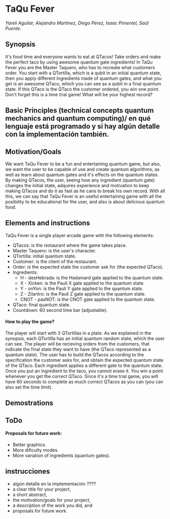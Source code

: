# TaQu Fever
*Yareli Aguilar, Alejandro Martínez, Diego Pérez, Isaac Pimentel, Saúl Puente.*
## Synopsis
It's food time and everyone wants to eat at QTacos!
Take orders and make the perfect taco by using awesome quantum gate ingredients!
In TaQu Fever you are the Master Taquero, who has to recreate what customers order. You start with a QTortilla, which is a qubit in an initial quantum state, then you apply different ingredients made of quantum gates, and what you get is an awesome QTaco, which you can see as a qubit in a final quantum state. If this QTaco is the QTaco the customer ordered, you win one point. Don't forget this is a time trial game! What will be your highest record?

## Basic Principles (technical concepts quantum mechanics and quantum computing)/ en qué lenguaje está programado y si hay algún detalle con la implementación también.


## Motivation/Goals
We want TaQu Fever to be a fun and entertaining quantum game, but also, we want the user to be capable of use and create quantum algorithms, as well as learn about quantum gates and it's effects on the quantum states. By making QTacos, the user, seeing how any ingredient (quantum gate) changes the initial state, adquires experience and motivation to keep making QTacos and do it as fast as he cans to break his own record. With all this, we can say that TaQu Fever is an useful entertaining game with all the posibility to be educational for the user, and also is about delicious quantum food.

## Elements and instructions
TaQu Fever is a single player arcade game with the following elements:
* QTacos: is the restaurant where the game takes place.
* Master Taquero: is the user's character.
* QTortilla: initial quantum state.
* Customer: is the client of the restaurant.
* Order: is the expected state the customer ask for (the expected QTaco).
* Ingredients:
  * H - desHebrada: is the Hadamard gate applied to the quantum state.
  * X - Xicken: is the Pauli X gate applied to the quantum state.
  * Y - onYon: is the Pauli Y gate applied to the quantum state.
  * Z - Zilantro: is the Pauli Z gate applied to the quantum state.
  * CNOT - pasNOT: is the CNOT gate applied to the quantum state.
* QTaco: final quantum state.
* Countdown: 60 second time bar (adjustable).
#### How to play the game?
The player will start with 3 QTortillas in a plate. As we explained in the synopsis, each QTortilla has an initial quantum random state, which the user can see. The player will be recieving orders from the customers, that indicate the final state they want to have (the QTaco represented as a quantum state). The user has to build the QTacos according to the specification the customer asks for, and obtain the expected quantum state of the QTaco. Each ingredient applies a different gate to the quantum state. Once you put an ingredient to the taco, you cannot erase it. You win a point whenever you get the correct QTaco.
Since it's a time trial game, you will have 60 seconds to complete as much correct QTacos as you can (you can also set the time limit).

## Demostrations

## ToDo
#### Proposals for future work:
* Better graphics.
* More dificulty modes.
* More variation of ingredients (quantum gates).


## instrucciones
* algún detalle en la implementación ????
* a clear title for your project,
* a short abstract,
* the motivation/goals for your project,
* a description of the work you did, and
* proposals for future work.
